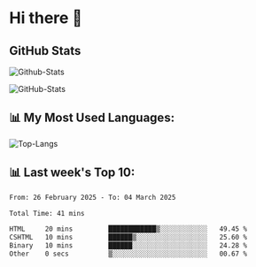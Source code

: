 # Hi there 👋

## GitHub Stats
![Github-Stats](https://github-readme-stats-sigma-five.vercel.app/api?username=ltorson&show_icons=true&theme=radical&count_private=true&show=reviews,discussions_started,discussions_answered,prs_merged,prs_merged_percentage)

![GitHub-Stats](https://github-readme-stats.vercel.app/api/wakatime?username=LeeTorson&theme=synthwave&size_weight=0.5&count_weight=0.5&title_color=36F9F6&langs_count=10&count_private=true)

## 📊 My Most Used Languages:
![Top-Langs](https://github-readme-stats-sigma-five.vercel.app/api/top-langs/?username=LTorson&layout=compact&langs_count=10)


## 📊 Last week's Top 10:
<!--START_SECTION:waka-->

```txt
From: 26 February 2025 - To: 04 March 2025

Total Time: 41 mins

HTML     20 mins         ████████████▒░░░░░░░░░░░░   49.45 %
CSHTML   10 mins         ██████▒░░░░░░░░░░░░░░░░░░   25.60 %
Binary   10 mins         ██████░░░░░░░░░░░░░░░░░░░   24.28 %
Other    0 secs          ▒░░░░░░░░░░░░░░░░░░░░░░░░   00.67 %
```

<!--END_SECTION:waka-->
